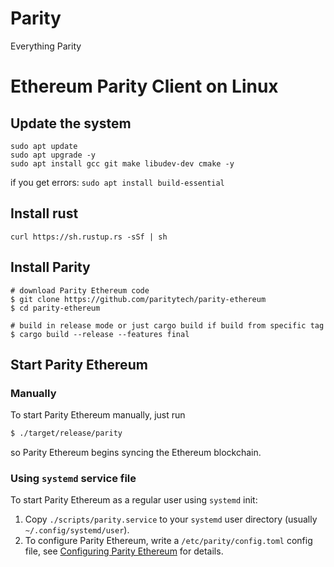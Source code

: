 # Parity
Everything Parity

# Ethereum Parity Client on Linux
## Update the system
```
sudo apt update
sudo apt upgrade -y
sudo apt install gcc git make libudev-dev cmake -y
```

if you get errors: 
`sudo apt install build-essential`

## Install rust 
`curl https://sh.rustup.rs -sSf | sh`

## Install Parity
```
# download Parity Ethereum code
$ git clone https://github.com/paritytech/parity-ethereum
$ cd parity-ethereum

# build in release mode or just cargo build if build from specific tag
$ cargo build --release --features final
```

## Start Parity Ethereum

### Manually

To start Parity Ethereum manually, just run

```bash
$ ./target/release/parity
```

so Parity Ethereum begins syncing the Ethereum blockchain.

### Using `systemd` service file

To start Parity Ethereum as a regular user using `systemd` init:

1. Copy `./scripts/parity.service` to your
`systemd` user directory (usually `~/.config/systemd/user`).
2. To configure Parity Ethereum, write a `/etc/parity/config.toml` config file, see [Configuring Parity Ethereum](https://paritytech.github.io/wiki/Configuring-Parity) for details.


